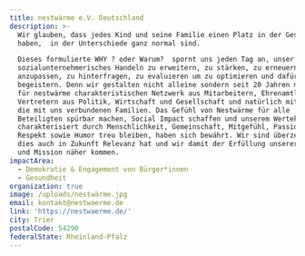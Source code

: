 ```yaml
---
title: nestwärme e.V. Deutschland
description: >-
  Wir glauben, dass jedes Kind und seine Familie einen Platz in der Gesellschaft
  haben,  in der Unterschiede ganz normal sind.

  Dieses formulierte WHY ? oder Warum?  spornt uns jeden Tag an, unser
  sozialunternehmerisches Handeln zu erweitern, zu stärken, zu erneuern,
  anzupassen, zu hinterfragen, zu evaluieren um zu optimieren und dafür zu
  begeistern. Denn wir gestalten nicht alleine sondern seit 20 Jahren mit einem
  für nestwärme charakteristischen Netzwerk aus Mitarbeitern, Ehrenamtlichen,
  Vertretern aus Politik, Wirtschaft und Gesellschaft und natürlich mit und für
  die mit uns verbundenen Familien. Das Gefühl von Nestwärme für alle
  Beteiligten spürbar machen, Social Impact schaffen und unserem Wertekodex,
  charakterisiert durch Menschlichkeit, Gemeinschaft, Mitgefühl, Passion,
  Respekt sowie Humor treu bleiben, haben sich bewährt. Wir sind überzeugt, dass
  dies auch in Zukunft Relevanz hat und wir damit der Erfüllung unserer Vision
  und Mission näher kommen.
impactArea:
  - Demokratie & Engagement von Bürger*innen
  - Gesundheit
organization: true
image: /uploads/nestwärme.jpg
email: kontakt@nestwaerme.de
link: 'https://nestwaerme.de/'
city: Trier
postalCode: 54290
federalState: Rheinland-Pfalz
---
```


